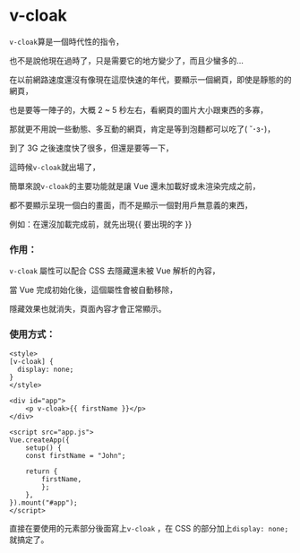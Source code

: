 # v-cloak

`v-cloak`算是一個時代性的指令，

也不是說他現在過時了，只是需要它的地方變少了，而且少蠻多的...

在以前網路速度還沒有像現在這麼快速的年代，要顯示一個網頁，即使是靜態的的網頁，

也是要等一陣子的，大概 2 ~ 5 秒左右，看網頁的圖片大小跟東西的多寡，

那就更不用說一些動態、多互動的網頁，肯定是等到泡麵都可以吃了( ˘･з･)，

到了 3G 之後速度快了很多，但還是要等一下，

這時候`v-cloak`就出場了，

簡單來說`v-cloak`的主要功能就是讓 Vue 還未加載好或未渲染完成之前，

都不要顯示呈現一個白的畫面，而不是顯示一個對用戶無意義的東西，

例如：在還沒加載完成前，就先出現{{ 要出現的字 }}

### 作用：

`v-cloak` 屬性可以配合 CSS 去隱藏還未被 Vue 解析的內容，

當 Vue 完成初始化後，這個屬性會被自動移除，

隱藏效果也就消失，頁面內容才會正常顯示。

### 使用方式：

```vue
<style>
[v-cloak] {
  display: none;
}
</style>

<div id="app">
	<p v-cloak>{{ firstName }}</p>
</div>

<script src="app.js">
Vue.createApp({
	setup() {
	const firstName = "John";

	return {
		firstName,
		};
	},
}).mount("#app");
</script>
```

直接在要使用的元素部分後面寫上`v-cloak` ，在 CSS 的部分加上`display: none;`就搞定了。
